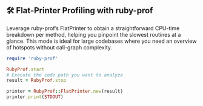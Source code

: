 ## 🛠️ Flat-Printer Profiling with ruby-prof

Leverage ruby-prof’s FlatPrinter to obtain a straightforward CPU-time breakdown per method, helping you pinpoint the slowest routines at a glance. This mode is ideal for large codebases where you need an overview of hotspots without call-graph complexity.

```ruby
require 'ruby-prof'

RubyProf.start
# Execute the code path you want to analyze
result = RubyProf.stop

printer = RubyProf::FlatPrinter.new(result)
printer.print(STDOUT)
```